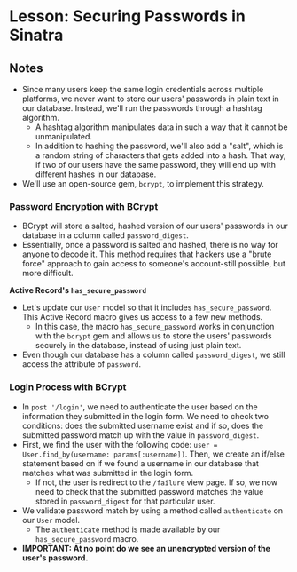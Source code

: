 # Lesson: Securing Passwords in Sinatra

## Notes

- Since many users keep the same login credentials across multiple platforms, we never want to store our users' passwords in plain text in our database. Instead, we'll run the passwords through a hashtag algorithm.
  - A hashtag algorithm manipulates data in such a way that it cannot be unmanipulated.
  - In addition to hashing the password, we'll also add a "salt", which is a random string of characters that gets added into a hash. That way, if two of our users have the same password, they will end up with different hashes in our database.
- We'll use an open-source gem, `bcrypt`, to implement this strategy.

### Password Encryption with BCrypt

- BCrypt will store a salted, hashed version of our users' passwords in our database in a column called `password_digest`.
- Essentially, once a password is salted and hashed, there is no way for anyone to decode it. This method requires that hackers use a "brute force" approach to gain access to someone's account-still possible, but more difficult.

**Active Record's `has_secure_password`**

- Let's update our `User` model so that it includes `has_secure_password`. This Active Record macro gives us access to a few new methods.
  - In this case, the macro `has_secure_password` works in conjunction with the `bcrypt` gem and allows us to store the users' passwords securely in the database, instead of using just plain text.
- Even though our database has a column called `password_digest`, we still access the attribute of `password`.

### Login Process with BCrypt

- In `post '/login'`, we need to authenticate the user based on the information they submitted in the login form. We need to check two conditions: does the submitted username exist and if so, does the submitted password match up with the value in `password_digest`.
- First, we find the user with the following code: `user = User.find_by(username: params[:username])`. Then, we create an if/else statement based on if we found a username in our database that matches what was submitted in the login form.
  - If not, the user is redirect to the `/failure` view page. If so, we now need to check that the submitted password matches the value stored in `password_digest` for that particular user.
- We validate password match by using a method called `authenticate` on our `User` model.
  - The `authenticate` method is made available by our `has_secure_password` macro.
- **IMPORTANT: At no point do we see an unencrypted version of the user's password.**
